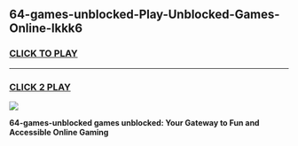 
## 64-games-unblocked-Play-Unblocked-Games-Online-lkkk6
<h3>
<a href="https://premium76.site?title=64-games-unblocked&ref=25A">CLICK TO PLAY</a></h3>
<hr>

<h3>
<a href="https://premium76.site?title=64-games-unblocked&ref=25A">CLICK 2 PLAY</a>
  
</h3>

<a href="https://premium76.site?title=64-games-unblocked&ref=25A"><img src="https://clearcache.store/games.png"></a>


**64-games-unblocked games unblocked: Your Gateway to Fun and Accessible Online Gaming**
